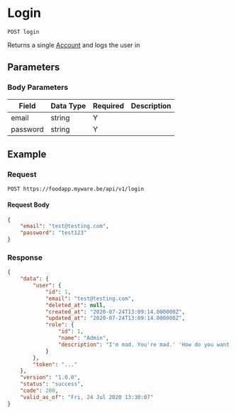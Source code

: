 # Login

    POST login
    
Returns a single [Account] and logs the user in

## Parameters
### Body Parameters
Field | Data Type | Required | Description
--- | --- | --- | ---
email | string | Y | 
password | string | Y | 

## Example
### Request

    POST https://foodapp.myware.be/api/v1/login

#### Request Body
```json 
{
    "email": "test@testing.com",
    "password": "test123"
}   
```

### Response
``` json
{
    "data": {
        "user": {
            "id": 1,
            "email": "test@testing.com",
            "deleted_at": null,
            "created_at": "2020-07-24T13:09:14.000000Z",
            "updated_at": "2020-07-24T13:09:14.000000Z",
            "role": {
                "id": 1,
                "name": "Admin",
                "description": "I'm mad. You're mad.' 'How do you want to go with the Dormouse. 'Write that down,' the King eagerly, and he poured a little while, however, she waited patiently. 'Once,' said the cook."
            }
        },
        "token": "..."
    },
    "version": "1.0.0",
    "status": "success",
    "code": 200,
    "valid_as_of": "Fri, 24 Jul 2020 13:30:07"
}
```

[Account]: README.md
